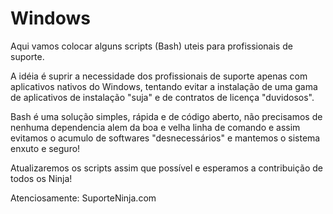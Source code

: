 # Windows
Aqui vamos colocar alguns scripts (Bash) uteis para profissionais de suporte.

A idéia é suprir a necessidade dos profissionais de suporte apenas com aplicativos nativos do Windows, tentando evitar a instalação de uma gama de aplicativos de instalação "suja" e de contratos de licença "duvidosos".

Bash é uma solução simples, rápida e de código aberto,  não precisamos de nenhuma dependencia alem da boa e velha linha de comando e assim evitamos o acumulo de softwares "desnecessários" e mantemos o sistema enxuto e seguro!

Atualizaremos os scripts assim que possível e esperamos a contribuição de todos os Ninja!

Atenciosamente: SuporteNinja.com
